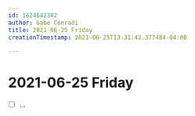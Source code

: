 ```yaml
---
id: 1624642302
author: Gabe Conradi
title: 2021-06-25 Friday
creationTimestamp: 2021-06-25T13:31:42.377484-04:00

---
```

# 2021-06-25 Friday

- [ ] ...
